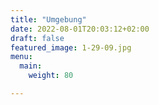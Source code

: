 ```yaml
---
title: "Umgebung"
date: 2022-08-01T20:03:12+02:00
draft: false
featured_image: 1-29-09.jpg
menu:
  main:
    weight: 80

---
```

